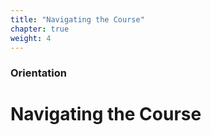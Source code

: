 ```yaml
---
title: "Navigating the Course"
chapter: true
weight: 4
---
```


### Orientation

# Navigating the Course
